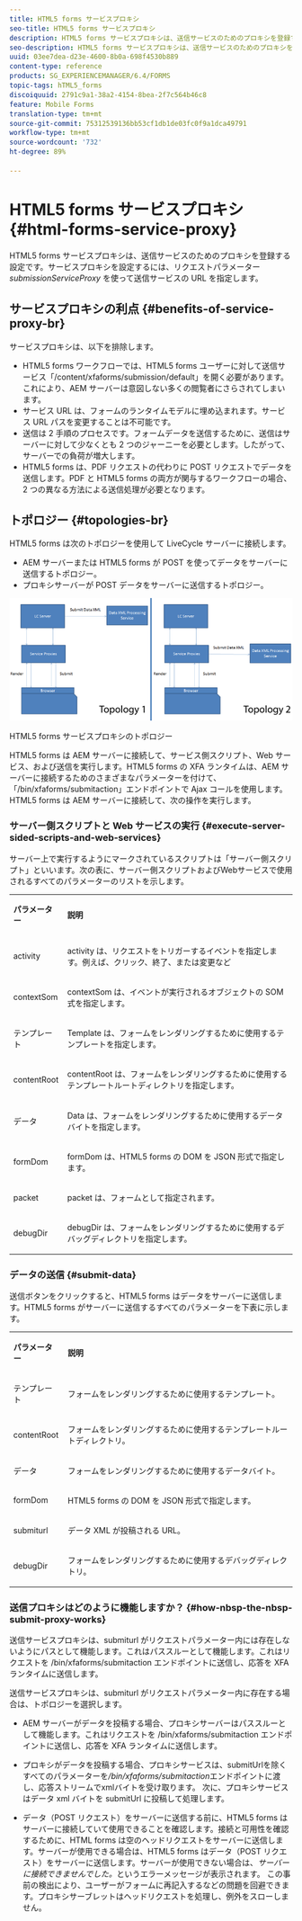 ```yaml
---
title: HTML5 forms サービスプロキシ
seo-title: HTML5 forms サービスプロキシ
description: HTML5 forms サービスプロキシは、送信サービスのためのプロキシを登録する設定です。サービスプロキシを設定するには、リクエストパラメーター submissionServiceProxy を使って送信サービスの URL を指定します。
seo-description: HTML5 forms サービスプロキシは、送信サービスのためのプロキシを登録する設定です。サービスプロキシを設定するには、リクエストパラメーター submissionServiceProxy を使って送信サービスの URL を指定します。
uuid: 03ee7dea-d23e-4600-8b0a-698f4530b889
content-type: reference
products: SG_EXPERIENCEMANAGER/6.4/FORMS
topic-tags: hTML5_forms
discoiquuid: 2791c9a1-38a2-4154-8bea-2f7c564b46c8
feature: Mobile Forms
translation-type: tm+mt
source-git-commit: 75312539136bb53cf1db1de03fc0f9a1dca49791
workflow-type: tm+mt
source-wordcount: '732'
ht-degree: 89%

---
```



# HTML5 forms サービスプロキシ {#html-forms-service-proxy}

HTML5 forms サービスプロキシは、送信サービスのためのプロキシを登録する設定です。サービスプロキシを設定するには、リクエストパラメーター *submissionServiceProxy* を使って送信サービスの URL を指定します。

## サービスプロキシの利点 {#benefits-of-service-proxy-br}

サービスプロキシは、以下を排除します。

* HTML5 forms ワークフローでは、HTML5 forms ユーザーに対して送信サービス「/content/xfaforms/submission/default」を開く必要があります。これにより、AEM サーバーは意図しない多くの閲覧者にさらされてしまいます。
* サービス URL は、フォームのランタイムモデルに埋め込まれます。サービス URL パスを変更することは不可能です。
* 送信は 2 手順のプロセスです。フォームデータを送信するために、送信はサーバーに対して少なくとも 2 つのジャーニーを必要とします。したがって、サーバーでの負荷が増大します。
* HTML5 forms は、PDF リクエストの代わりに POST リクエストでデータを送信します。PDF と HTML5 forms の両方が関与するワークフローの場合、2 つの異なる方法による送信処理が必要となります。

## トポロジー {#topologies-br}

HTML5 forms は次のトポロジーを使用して LiveCycle サーバーに接続します。

* AEM サーバーまたは HTML5 forms が POST を使ってデータをサーバーに送信するトポロジー。
* プロキシサーバーが POST データをサーバーに送信するトポロジー。

![HTML5 forms サービスプロキシのトポロジー](assets/topology.png)

HTML5 forms サービスプロキシのトポロジー

HTML5 forms は AEM サーバーに接続して、サービス側スクリプト、Web サービス、および送信を実行します。HTML5 forms の XFA ランタイムは、AEM サーバーに接続するためのさまざまなパラメーターを付けて、「/bin/xfaforms/submitaction」エンドポイントで Ajax コールを使用します。HTML5 forms は AEM サーバーに接続して、次の操作を実行します。

### サーバー側スクリプトと Web サービスの実行  {#execute-server-sided-scripts-and-web-services}

サーバー上で実行するようにマークされているスクリプトは「サーバー側スクリプト」といいます。次の表に、サーバー側スクリプトおよびWebサービスで使用されるすべてのパラメーターのリストを示します。

<table> 
 <tbody> 
  <tr> 
   <td><p><strong>パラメーター</strong></p> </td> 
   <td><p><strong>説明</strong></p> </td> 
  </tr> 
  <tr> 
   <td><p>activity</p> </td> 
   <td><p>activity は、リクエストをトリガーするイベントを指定します。例えば、クリック、終了、または変更など</p> </td> 
  </tr> 
  <tr> 
   <td><p>contextSom</p> </td> 
   <td><p>contextSom は、イベントが実行されるオブジェクトの SOM 式を指定します。</p> </td> 
  </tr> 
  <tr> 
   <td><p>テンプレート</p> </td> 
   <td><p>Template は、フォームをレンダリングするために使用するテンプレートを指定します。</p> </td> 
  </tr> 
  <tr> 
   <td><p>contentRoot</p> </td> 
   <td><p>contentRoot は、フォームをレンダリングするために使用するテンプレートルートディレクトリを指定します。</p> </td> 
  </tr> 
  <tr> 
   <td><p>データ</p> </td> 
   <td><p>Data は、フォームをレンダリングするために使用するデータバイトを指定します。</p> </td> 
  </tr> 
  <tr> 
   <td><p>formDom</p> </td> 
   <td><p>formDom は、HTML5 forms の DOM を JSON 形式で指定します。</p> </td> 
  </tr> 
  <tr> 
   <td><p>packet</p> </td> 
   <td><p>packet は、フォームとして指定されます。</p> </td> 
  </tr> 
  <tr> 
   <td><p>debugDir</p> </td> 
   <td><p>debugDir は、フォームをレンダリングするために使用するデバッグディレクトリを指定します。</p> </td> 
  </tr> 
 </tbody> 
</table>

### データの送信  {#submit-data}

送信ボタンをクリックすると、HTML5 forms はデータをサーバーに送信します。HTML5 forms がサーバーに送信するすべてのパラメーターを下表に示します。

<table> 
 <tbody> 
  <tr> 
   <td><p><strong>パラメーター</strong></p> </td> 
   <td><p><strong>説明</strong></p> </td> 
  </tr> 
  <tr> 
   <td><p>テンプレート</p> </td> 
   <td><p>フォームをレンダリングするために使用するテンプレート。</p> </td> 
  </tr> 
  <tr> 
   <td><p>contentRoot</p> </td> 
   <td><p>フォームをレンダリングするために使用するテンプレートルートディレクトリ。</p> </td> 
  </tr> 
  <tr> 
   <td><p>データ</p> </td> 
   <td><p>フォームをレンダリングするために使用するデータバイト。</p> </td> 
  </tr> 
  <tr> 
   <td><p>formDom</p> </td> 
   <td><p>HTML5 forms の DOM を JSON 形式で指定します。</p> </td> 
  </tr> 
  <tr> 
   <td><p>submiturl</p> </td> 
   <td><p>データ XML が投稿される URL。</p> </td> 
  </tr> 
  <tr> 
   <td><p>debugDir</p> </td> 
   <td><p>フォームをレンダリングするために使用するデバッグディレクトリ。</p> </td> 
  </tr> 
 </tbody> 
</table>

### 送信プロキシはどのように機能しますか？  {#how-nbsp-the-nbsp-submit-proxy-works}

送信サービスプロキシは、submiturl がリクエストパラメーター内には存在しないようにパスとして機能します。これはパススルーとして機能します。これはリクエストを /bin/xfaforms/submitaction エンドポイントに送信し、応答を XFA ランタイムに送信します。

送信サービスプロキシは、submiturl がリクエストパラメーター内に存在する場合は、トポロジーを選択します。

* AEM サーバーがデータを投稿する場合、プロキシサーバーはパススルーとして機能します。これはリクエストを /bin/xfaforms/submitaction エンドポイントに送信し、応答を XFA ランタイムに送信します。
* プロキシがデータを投稿する場合、プロキシサービスは、submitUrlを除くすべてのパラメーターを&#x200B;*/bin/xfaforms/submitaction*&#x200B;エンドポイントに渡し、応答ストリームでxmlバイトを受け取ります。 次に、プロキシサービスはデータ xml バイトを submitUrl に投稿して処理します。

* データ（POST リクエスト）をサーバーに送信する前に、HTML5 forms はサーバーに接続していて使用できることを確認します。接続と可用性を確認するために、HTML forms は空のヘッドリクエストをサーバーに送信します。サーバーが使用できる場合は、HTML5 forms はデータ（POST リクエスト）をサーバーに送信します。サーバーが使用できない場合は、*サーバーに接続できませんでした。*&#x200B;というエラーメッセージが表示されます。 この事前の検出により、ユーザーがフォームに再記入するなどの問題を回避できます。プロキシサーブレットはヘッドリクエストを処理し、例外をスローしません。

